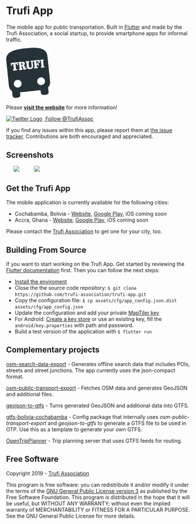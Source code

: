 # Trufi App

The mobile app for public transportation.
Built in [Flutter](https://flutter.dev/) and made by the Trufi Association, a social startup, to provide smartphone apps for informal traffic.

[<img alt="Trufi Logo" src="trufi.svg" width="120" />](https://www.trufi-association.org/)

Please **[visit the website](https://www.trufi-association.org/)** for more information!

[<img alt="Twitter Logo" src="https://cdn.jsdelivr.net/npm/simple-icons@latest/icons/twitter.svg" width="16" style="padding-right:4px" /> Follow @TrufiAssoc](https://twitter.com/TrufiAssoc)

If you find any issues within this app, please report them at [the issue tracker](https://github.com/trufi-association/trufi-app/issues). Contributions are both encouraged and appreciated.

## Screenshots

<img src="https://www.trufi.app/wp-content/uploads/2019/02/device_pixel-497x1024.png" width="200" hspace="20"/><img src="https://www.trufi.app/wp-content/uploads/2019/02/device_iphone-507x1024.png" width="200" hspace="20" />

## Get the Trufi App

The mobile application is currently available for the following cities:

* Cochabamba, Bolivia - [Website](https://www.trufi.app), [Google Play](https://play.google.com/store/apps/details?id=app.trufi.navigator), iOS coming soon
* Accra, Ghana - [Website](https://www.trotro.app/), [Google Play](https://play.google.com/store/apps/details?id=com.trotro.trotro), iOS coming soon

Please contact the [Trufi Association](mailto:info@trufi-association.org) to get one for your city, too.

## Building From Source

If you want to start working on the Trufi App. Get started by reviewing the [Flutter documentation](https://flutter.dev) first. Then you can follow the next steps:

* [Install the enviroment](https://flutter.dev/docs/get-started/install)
* Close the the source code repository: `$ git clone https://github.com/trufi-association/trufi-app.git`
* Copy the configuration file: `$ cp assets/cfg/app_config.json.dist assets/cfg/app_config.json`
* Update the configuration and add your private [MapTiler key](https://cloud.maptiler.com/account/keys)
* For Android: [Create a key store](https://flutter.dev/docs/deployment/android#signing-the-app) or use an existing key, fill the `android/key.properties` with path and password.
* Build a test version of the application with `$ flutter run`

## Complementary projects

[osm-search-data-export](https://github.com/trufi-association/osm-search-data-export) - Generates offline search data that includes POIs, streets and street junctions. The app currently uses the json-compact format.

[osm-public-transport-export](https://github.com/trufi-association/osm-public-transport-export) - Fetches OSM data and generates GeoJSON and additional files.

[geojson-to-gtfs](https://github.com/trufi-association/geojson-to-gtfs) - Turns generated GeoJSON and additional data into GTFS.

[gtfs-bolivia-cochabamba](https://github.com/trufi-association/gtfs-bolivia-cochabamba) - Config package that internally uses *osm-public-transport-export* and *geojson-to-gtfs* to generate a GTFS file to be used in OTP. Use this as a template to generate your own GTFS.

[OpenTripPlanner](https://github.com/opentripplanner/OpenTripPlanner) - Trip planning server that uses GTFS feeds for routing.

## Free Software

Copyright 2019 - [Trufi Association](https://www.trufi-association.org/)

This program is free software: you can redistribute it and/or modify it under the terms of the [GNU General Public License version 3](./LICENSE) as published by the Free Software Foundation.
This program is distributed in the hope that it will be useful, but WITHOUT ANY WARRANTY; without even the implied warranty of MERCHANTABILITY or FITNESS FOR A PARTICULAR PURPOSE.  See the GNU General Public License for more details.

